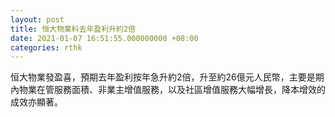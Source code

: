 ```yaml
---
layout: post
title: 恒大物業料去年盈利升約2倍
date: 2021-01-07 16:51:55.000000000 +08:00
categories: rthk
---
```


恒大物業發盈喜，預期去年盈利按年急升約2倍，升至約26億元人民幣，主要是期內物業在管服務面積、非業主增值服務，以及社區增值服務大幅增長，降本增效的成效亦顯著。
